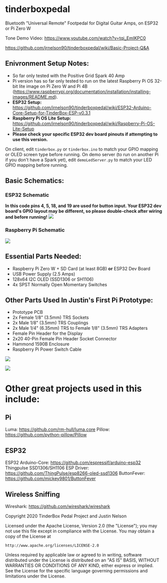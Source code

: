 # tinderboxpedal
Bluetooth "Universal Remote" Footpedal for Digital Guitar Amps, on ESP32 or Pi Zero W

Tone Demo Video: https://www.youtube.com/watch?v=tqi_EmIKPC0

https://github.com/jrnelson90/tinderboxpedal/wiki/Basic-Project-Q&A

## Enivronment Setup Notes:
* So far only tested with the Positive Grid Spark 40 Amp
* Pi version has so far only tested to run on the latest Raspberry Pi OS 32-bit lite image on Pi Zero W and Pi 4B (https://www.raspberrypi.org/documentation/installation/installing-images/README.md).
* **ESP32 Setup:** https://github.com/jrnelson90/tinderboxpedal/wiki/ESP32-Arduino-Core-Setup-for-TinderBox-ESP-v0.3.1
* **Raspberry Pi OS Lite Setup:** https://github.com/jrnelson90/tinderboxpedal/wiki/Raspberry-Pi-OS-Lite-Setup
* **Please check your specific ESP32 dev board pinouts if attempting to use this version.**

On client, edit `tinderbox.py` or `tinderbox.ino` to match your GPIO mapping or OLED screen type before running.
On demo server (to run on another Pi if you don't have a Spark yet), edit `demoLedServer.py` to match your LED GPIO mapping before running.

## Basic Schematics:

### ESP32 Schematic
**In this code pins 4, 5, 18, and 19 are used for button input. Your ESP32 dev board's GPIO layout may be different, so please double-check after wiring and before running!**
![](src/tinderbox_ESP32.png)

### Raspberry Pi Schematic
![](src/tinderbox_hat.png)

## Essential Parts Needed:
- Raspberry Pi Zero W + SD Card (at least 8GB) **or** ESP32 Dev Board
- USB Power Supply (2.5 Amps)
- 128x64 I2C OLED (SSD1306 or SH1106)
- 4x SPST Normally Open Momentary Switches


## Other Parts Used In Justin's First Pi Prototype:
- Prototype PCB
- 2x Female 1/8" (3.5mm) TRS Sockets
- 2x Male 1/8" (3.5mm) TRS Couplings
- 2x Male 1/4" (6.35mm) TRS to Female 1/8" (3.5mm) TRS Adapters
- Female Pin Header for the Display
- 2x20 40-Pin Female Pin Header Socket Connector
- Hammond 1590B Enclosure
- Raspberry Pi Power Switch Cable

![](src/prototype.jpg)

![](src/inner_pedal.jpg)

# Other great projects used in this include:
## Pi
Luma: https://github.com/rm-hull/luma.core
Pillow: https://github.com/python-pillow/Pillow

## ESP32
ESP32 Arduino-Core:  https://github.com/espressif/arduino-esp32
Thingpulse SSD1306/SH1106 ESP Driver: https://github.com/ThingPulse/esp8266-oled-ssd1306
ButtonFever: https://github.com/mickey9801/ButtonFever

## Wireless Sniffing
Wireshark: https://github.com/wireshark/wireshark


Copyright 2020 TinderBox Pedal Project and Justin Nelson

Licensed under the Apache License, Version 2.0 (the "License");
you may not use this file except in compliance with the License.
You may obtain a copy of the License at

    http://www.apache.org/licenses/LICENSE-2.0

Unless required by applicable law or agreed to in writing, software
distributed under the License is distributed on an "AS IS" BASIS,
WITHOUT WARRANTIES OR CONDITIONS OF ANY KIND, either express or implied.
See the License for the specific language governing permissions and
limitations under the License.
